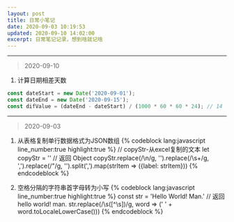```yaml
---
layout: post
title: 日常小笔记
date: 2020-09-03 10:19:53
updated: 2020-09-10 14:02:00
excerpt: 日常笔记记录，想到啥就记啥
---
```


***
> 2020-09-10
1. 计算日期相差天数
```javascript
const dateStart = new Date('2020-09-01');
const dateEnd = new Date('2020-09-15');
const difValue = (dateEnd - dateStart) / (1000 * 60 * 60 * 24); // 14
```

***
> 2020-09-03

1. 从表格复制单行数据格式为JSON数组
{% codeblock  lang:javascript line_number:true highlight:true %}
   // copyStr-从excel复制的文本
   let copyStr = ''
   // 返回 Object
   copyStr.replace(/\n/g, '').replace(/\s+/g, ',').replace(/\"/g, '').split(',').map(strItem => ({label: strItem}))
{% endcodeblock %}

2. 空格分隔的字符串首字母转为小写
{% codeblock  lang:javascript line_number:true highlight:true %}
   const str = 'Hello World! Man.'
   // 返回 hello world! man.
   str.replace(/\s([^\s])/g, word => (' ' + word.toLocaleLowerCase()))
{% endcodeblock %}

